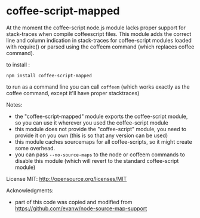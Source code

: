 coffee-script-mapped
====================

At the moment the coffee-script node.js module lacks proper support for stack-traces when compile coffeescript files.
This module adds the correct line and column indication in stack-traces for coffee-script modules loaded with require() or parsed using the coffeem command (which replaces coffee command).

to install :

`npm install coffee-script-mapped`

to run as a command line you can call `coffeem` (which works exactly as the coffee command, except it'll have proper stacktraces)

Notes:

* the "coffee-script-mapped" module exports the coffee-script module, so you can use it wherever you used the coffee-script module
* this module does not provide the "coffee-script" module, you need to provide it on you own (this is so that any version can be used)
* this module caches sourcemaps for all coffee-scripts, so it might create some overhead. 
* you can pass `--no-source-maps` to the node or coffeem commands to disable this module (which will revert to the standard coffee-script module)


License MIT:
http://opensource.org/licenses/MIT

Acknowledgments:
* part of this code was copied and modified from https://github.com/evanw/node-source-map-support 